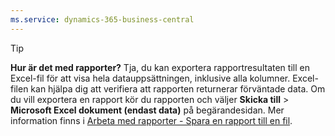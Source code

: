 ```yaml
---
ms.service: dynamics-365-business-central
---
```

> [!TIP]
> **Hur är det med rapporter?** Tja, du kan exportera rapportresultaten till en Excel-fil för att visa hela datauppsättningen, inklusive alla kolumner. Excel-filen kan hjälpa dig att verifiera att rapporten returnerar förväntade data. Om du vill exportera en rapport kör du rapporten och väljer **Skicka till** > **Microsoft Excel dokument (endast data)** på begärandesidan. Mer information finns i [Arbeta med rapporter - Spara en rapport till en fil](../ui-work-report.md#save-a-report-to-a-file).